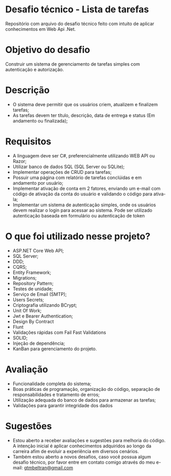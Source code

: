 # Desafio técnico - Lista de tarefas
  Repositório com arquivo do desafio técnico feito com intuito de aplicar conhecimentos em Web Api .Net.

# Objetivo do desafio
Construir um sistema de gerenciamento de tarefas simples com autenticação e autorização. 

# Descrição
- O sistema deve permitir que os usuários criem, atualizem e finalizem tarefas;
- As tarefas devem ter título, descrição, data de entrega e status (Em andamento ou finalizada);

# Requisitos
- A linguagem deve ser C#, preferencialmente utilizando WEB API ou Razor;
- Utilizar banco de dados SQL (SQL Server ou SQLite);
- Implementar operações de CRUD para tarefas;
- Possuir uma página com relatório de tarefas conclúidas e em andamento por usuário;
- Implementar ativação de conta em 2 fatores, enviando um e-mail com código de ativação da conta do usuário e validando o código para ativa-la;
- Implementar um sistema de autenticação simples, onde os usuários devem realizar o login para acessar ao sistema. Pode ser utilizado autenticação baseada em formulário ou autenticação de token

# O que foi utilizado nesse projeto?

- ASP.NET Core Web API;
- SQL Server;
- DDD;
- CQRS;
- Entity Framework;
- Migrations;
- Repository Pattern;
- Testes de unidade;
- Serviço de Email (SMTP);
- Users Secrets;
- Criptografia utilizando BCrypt;
- Unit Of Work;
- Jwt e Bearer Authentication;
- Design By Contract
- Flunt
- Validações rápidas com Fail Fast Validations
- SOLID;
- Injeção de dependência;
- KanBan para gerenciamento do projeto.

# Avaliação

- Funcionalidade completa do sistema;
- Boas práticas de programação, organização do código, separação de responsabilidades e tratamento de erros;
- Utilização adequada do banco de dados para armazenar as tarefas;
- Validações para garantir integridade dos dados

# Sugestões

- Estou aberto a receber avaliações e sugestões para melhoria do código. A intenção inicial é aplicar conhecimentos adquiridos ao longo da carreira afim de evoluir a experiência em diversos cenários.
- Também estou aberto a novos desafios, caso você possua algum desafio técnico, por favor entre em contato comigo através do meu e-mail: gtmbeltran@gmail.com
